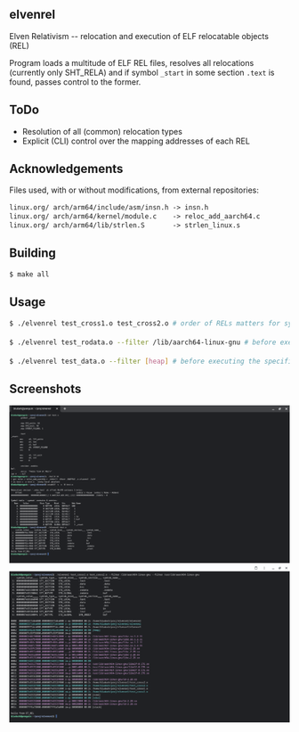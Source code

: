 ## elvenrel

Elven Relativism -- relocation and execution of ELF relocatable objects (REL)

Program loads a multitude of ELF REL files, resolves all relocations (currently only SHT_RELA) and if symbol `_start` in some section `.text` is found, passes control to the former.

## ToDo

* Resolution of all (common) relocation types
* Explicit (CLI) control over the mapping addresses of each REL

## Acknowledgements

Files used, with or without modifications, from external repositories:

	linux.org/ arch/arm64/include/asm/insn.h -> insn.h
	linux.org/ arch/arm64/kernel/module.c    -> reloc_add_aarch64.c
	linux.org/ arch/arm64/lib/strlen.S       -> strlen_linux.s

## Building

	$ make all

## Usage

```sh
$ ./elvenrel test_cross1.o test_cross2.o # order of RELs matters for symbol resolution; undefined symbols in later RELs are sought in earlier RELs

$ ./elvenrel test_rodata.o --filter /lib/aarch64-linux-gnu # before executing the specified REL dispose of VMAs originating from mappings into /lib/aarch64-linux-gnu

$ ./elvenrel test_data.o --filter [heap] # before executing the specified REL dispose of the VMA designated as `[heap]`, i.e. the process heap
```

## Screenshots

![hello_sample](image/screenshot000.png "hello sample")
![vma_sample](image/screenshot001.png "vma sample")
